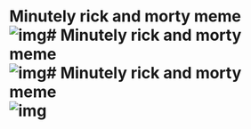 # Minutely rick and morty meme <br>   ![img](http://i.giphy.com/l41lI4bYmcsPJX9Go.gif)# Minutely rick and morty meme <br>   ![img](http://i.giphy.com/x9DVHBmO750Ji.gif)# Minutely rick and morty meme <br>   ![img](http://i.giphy.com/2s0ouek7HJmWQ.gif)